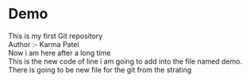 # Demo
This is my first Git repository
<br>
Author :- Karma Patel
<br>
Now i am here after a long time
<br>
This is the new code of line i am going to add into the file named demo.
<br>
There is going to be new file for the git from the strating
